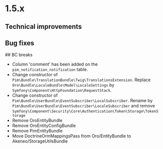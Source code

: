 # 1.5.x

## Technical improvements

## Bug fixes

## BC breaks

- Column 'comment' has been added on the `pim_notification_notification` table.
- Change constructor of `Pim\Bundle\TranslationBundle\Twig\TranslationsExtension`.
  Replace `Oro\Bundle\LocaleBundle\Model\LocaleSettings` by `Symfony\Component\HttpFoundation\RequestStack`.
- Change constructor of `Pim\Bundle\UserBundle\EventSubscriber\LocalSubscriber`.
  Rename by `Pim\Bundle\UserBundle\EventSubscriber\LocaleSubscriber` and remove `Symfony\Component\Security\Core\Authentication\Token\Storage\TokenStorage`
- Remove OroEntityBundle
- Remove OroEntityConfigBundle
- Remove PimEntityBundle
- Move DoctrineOrmMappingsPass from Oro/EntityBundle to Akeneo/StorageUtilsBundle
